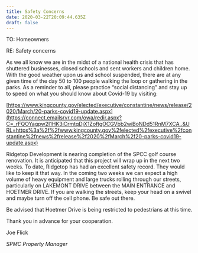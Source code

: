 ```yaml
---
title: Safety Concerns
date: 2020-03-22T20:09:44.635Z
draft: false
---
```

<!--StartFragment-->

TO: Homeowners

RE: Safety concerns

As we all know we are in the midst of a national health crisis that has shuttered businesses, closed schools and sent workers and children home. With the good weather upon us and school suspended, there are at any given time of the day 50 to 100 people walking the loop or gathering in the parks. As a reminder to all, please practice “social distancing” and stay up to speed on what you should know about Covid-19 by visiting:

[https://www.kingcounty.gov/elected/executive/constantine/news/release/2020/March/20-parks-covid19-update.aspx](https://connect.emailsrvr.com/owa/redir.aspx?C=_rFQOYagpw2I1HK3iCrmtqDjX1ZoftgOCGVbb2wiBoNDd51RnM7XCA..&URL=https%3a%2f%2fwww.kingcounty.gov%2felected%2fexecutive%2fconstantine%2fnews%2frelease%2f2020%2fMarch%2f20-parks-covid19-update.aspx)

Ridgetop Development is nearing completion of the SPCC golf course renovation. It is anticipated that this project will wrap up in the next two weeks. To date, Ridgetop has had an excellent safety record. They would like to keep it that way. In the coming two weeks we can expect a high volume of heavy equipment and large trucks rolling through our streets, particularly on LAKEMONT DRIVE between the MAIN ENTRANCE and HOETMER DRIVE. If you are walking the streets, keep your head on a swivel and maybe turn off the cell phone. Be safe out there.

Be advised that Hoetmer Drive is being restricted to pedestrians at this time.

Thank you in advance for your cooperation.

Joe Flick

*SPMC Property Manager*

<!--EndFragment-->